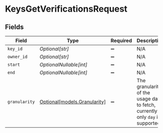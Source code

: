 # KeysGetVerificationsRequest


## Fields

| Field                                                                         | Type                                                                          | Required                                                                      | Description                                                                   | Example                                                                       |
| ----------------------------------------------------------------------------- | ----------------------------------------------------------------------------- | ----------------------------------------------------------------------------- | ----------------------------------------------------------------------------- | ----------------------------------------------------------------------------- |
| `key_id`                                                                      | *Optional[str]*                                                               | :heavy_minus_sign:                                                            | N/A                                                                           | key_1234                                                                      |
| `owner_id`                                                                    | *Optional[str]*                                                               | :heavy_minus_sign:                                                            | N/A                                                                           | chronark                                                                      |
| `start`                                                                       | *OptionalNullable[int]*                                                       | :heavy_minus_sign:                                                            | N/A                                                                           | 1620000000000                                                                 |
| `end`                                                                         | *OptionalNullable[int]*                                                       | :heavy_minus_sign:                                                            | N/A                                                                           | 1620000000000                                                                 |
| `granularity`                                                                 | [Optional[models.Granularity]](../models/granularity.md)                      | :heavy_minus_sign:                                                            | The granularity of the usage data to fetch, currently only `day` is supported | day                                                                           |